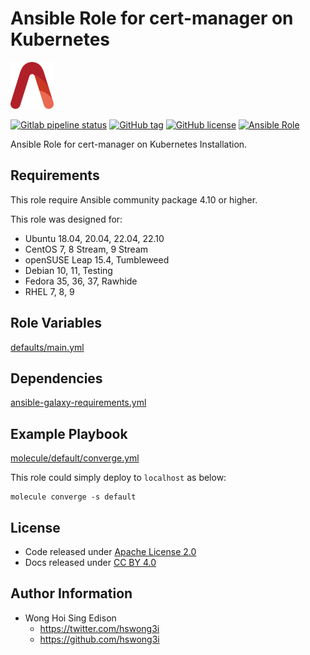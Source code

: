 # Ansible Role for cert-manager on Kubernetes

<a href="https://alvistack.com" title="AlviStack" target="_blank"><img src="/alvistack.svg" height="75" alt="AlviStack"></a>

[![Gitlab pipeline status](https://img.shields.io/gitlab/pipeline/alvistack/ansible-role-kube_cert_manager/master)](https://gitlab.com/alvistack/ansible-role-kube_cert_manager/-/pipelines)
[![GitHub tag](https://img.shields.io/github/tag/alvistack/ansible-role-kube_cert_manager.svg)](https://github.com/alvistack/ansible-role-kube_cert_manager/tags)
[![GitHub license](https://img.shields.io/github/license/alvistack/ansible-role-kube_cert_manager.svg)](https://github.com/alvistack/ansible-role-kube_cert_manager/blob/master/LICENSE)
[![Ansible Role](https://img.shields.io/badge/galaxy-alvistack.kube_cert_manager-blue.svg)](https://galaxy.ansible.com/alvistack/kube_cert_manager)

Ansible Role for cert-manager on Kubernetes Installation.

## Requirements

This role require Ansible community package 4.10 or higher.

This role was designed for:

  - Ubuntu 18.04, 20.04, 22.04, 22.10
  - CentOS 7, 8 Stream, 9 Stream
  - openSUSE Leap 15.4, Tumbleweed
  - Debian 10, 11, Testing
  - Fedora 35, 36, 37, Rawhide
  - RHEL 7, 8, 9

## Role Variables

[defaults/main.yml](defaults/main.yml)

## Dependencies

[ansible-galaxy-requirements.yml](ansible-galaxy-requirements.yml)

## Example Playbook

[molecule/default/converge.yml](molecule/default/converge.yml)

This role could simply deploy to `localhost` as below:

    molecule converge -s default

## License

  - Code released under [Apache License 2.0](LICENSE)
  - Docs released under [CC BY 4.0](http://creativecommons.org/licenses/by/4.0/)

## Author Information

  - Wong Hoi Sing Edison
      - <https://twitter.com/hswong3i>
      - <https://github.com/hswong3i>
